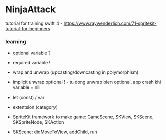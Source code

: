# NinjaAttack

tutorial for training swift 4 - https://www.raywenderlich.com/71-spritekit-tutorial-for-beginners

### learning

* optional variable ?

* required variable !

* wrap and unwrap (upcasting/downcasting in polymorphism)

* implicit unwrap optional ! - tu dong unwrap bien optional, app crash khi variable = nill

* let (const) / var

* extentsion (category)

* SpriteKit framework to make game: GameScene, SKView, SKScene, SKSpriteNode, SKAction

* SKScene: didMoveToView, addChild, run

